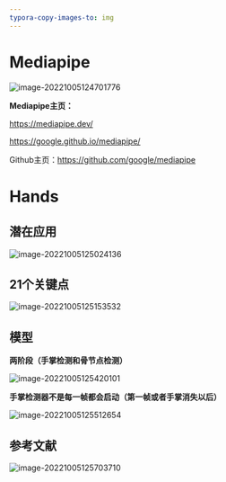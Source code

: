 ```yaml
---
typora-copy-images-to: img
---
```


# Mediapipe

![image-20221005124701776](/home/fdiao/demo_dms/mediapipe_ws/mediapipe_learning/img/image-20221005124701776.png)

**Mediapipe主页：**

https://mediapipe.dev/

https://google.github.io/mediapipe/

Github主页：https://github.com/google/mediapipe

# Hands

## 潜在应用

![image-20221005125024136](/home/fdiao/demo_dms/mediapipe_ws/mediapipe_learning/img/image-20221005125024136.png)

## 21个关键点

![image-20221005125153532](/home/fdiao/demo_dms/mediapipe_ws/mediapipe_learning/img/image-20221005125153532.png)

## 模型

**两阶段（手掌检测和骨节点检测）**

![image-20221005125420101](/home/fdiao/demo_dms/mediapipe_ws/mediapipe_learning/img/image-20221005125420101.png)

**手掌检测器不是每一帧都会启动（第一帧或者手掌消失以后）**

![image-20221005125512654](/home/fdiao/demo_dms/mediapipe_ws/mediapipe_learning/img/image-20221005125512654.png)

## 参考文献

![image-20221005125703710](/home/fdiao/demo_dms/mediapipe_ws/mediapipe_learning/img/image-20221005125703710.png)